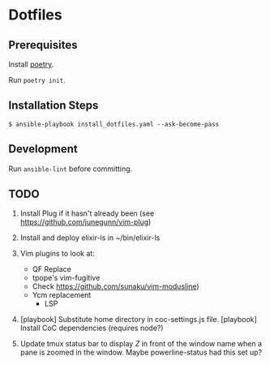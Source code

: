 # Dotfiles #

## Prerequisites

Install [poetry](https://python-poetry.org/docs/).

Run `poetry init`.

## Installation Steps ##

`$ ansible-playbook install_dotfiles.yaml --ask-become-pass`

## Development

Run `ansible-lint` before committing.

## TODO ##

1. Install Plug if it hasn't already been (see https://github.com/junegunn/vim-plug)

2. Install and deploy elixir-ls in ~/bin/elixir-ls

2. Vim plugins to look at:
    * QF Replace
    * tpope's vim-fugitive
    - Check https://github.com/sunaku/vim-modusline)
    - Ycm replacement
        - LSP

3. [playbook] Substitute home directory in coc-settings.js file.
[playbook] Install CoC dependencies (requires node?)

4. Update tmux status bar to display *Z* in front of the window name when a pane is zoomed in the window.
Maybe powerline-status had this set up?
